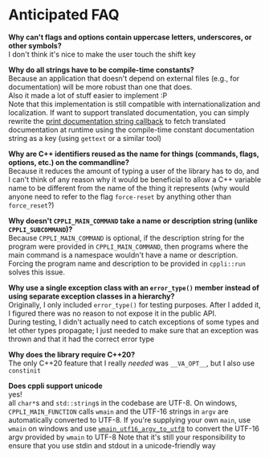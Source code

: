 # Anticipated FAQ

**Why can't flags and options contain uppercase letters, underscores, or other symbols?**  
I don't think it's nice to make the user touch the shift key
  
**Why do all strings have to be compile-time constants?**  
Because an application that doesn't depend on external files (e.g., for documentation) will be more robust than one that does.  
Also it made a lot of stuff easier to implement :P  
Note that this implementation is still compatible with internationalization and localization. If want to support translated documentation, you can simply rewrite the [print documentation string callback](../include/cppli/detail/documentation.h) to fetch translated documentation at runtime using the compile-time constant documentation string as a key (using `gettext` or a similar tool)

**Why are C++ identifiers reused as the name for things (commands, flags, options, etc.) on the commandline?**  
Because it reduces the amount of typing a user of the library has to do, 
and I can't think of any reason why it would be beneficial to allow a C++ variable name to be different from the name of the thing it represents 
(why would anyone need to refer to the flag `force-reset` by anything other than `force_reset`?)

**Why doesn't `CPPLI_MAIN_COMMAND` take a name or description string (unlike `CPPLI_SUBCOMMAND`)?**  
Because `CPPLI_MAIN_COMMAND` is optional, 
if the description string for the program were provided in `CPPLI_MAIN_COMMAND`,
then programs where the main command is a namespace wouldn't have a name or description.
Forcing the program name and description to be provided in `cppli::run` solves this issue.

**Why use a single exception class with an `error_type()` member instead of using separate exception classes in a hierarchy?**  
Originally, I only included `error_type()` for testing purposes. After I added it, I figured there was no reason to not expose it in the public API.  
During testing, I didn't actually need to catch exceptions of some types and let other types propagate; 
I just needed to make sure that an exception was thrown and that it had the correct error type

**Why does the library require C++20?**  
The only C++20 feature that I really _needed_ was `__VA_OPT__`, but I also use `constinit` 

**Does cppli support unicode**  
yes!  
all `char*`s and `std::string`s in the codebase are UTF-8. On windows, `CPPLI_MAIN_FUNCTION` calls `wmain` and the UTF-16 strings in `argv` are automatically converted to UTF-8. 
If you're supplying your own `main`, use `wmain` on windows and use [`wmain_utf16_argv_to_utf8`](../include/cppli/run.h) to convert the UTF-16 argv provided by `wmain` to UTF-8 
Note that it's still your responsibility to ensure that you use stdin and stdout in a unicode-friendly way